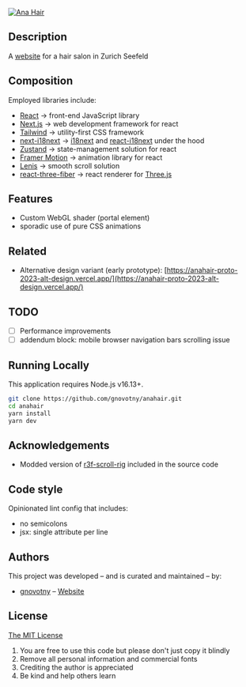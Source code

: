 [![Ana Hair](https://www.ananovotny.ch/icons/android-chrome-192x192.png)](https://www.ananovotny.ch)

## Description

A [website](https://www.ananovotny.ch) for a hair salon in Zurich Seefeld


## Composition

Employed libraries include:

- [React](https://nextjs.org) -> front-end JavaScript library
- [Next.js](https://nextjs.org) -> web development framework for react
- [Tailwind](https://tailwindcss.com/) -> utility-first CSS framework
- [next-i18next](https://github.com/i18next/next-i18next) -> [i18next](https://www.i18next.com/) and [react-i18next](https://github.com/i18next/react-i18next) under the hood
- [Zustand](https://github.com/pmndrs/zustand) -> state-management solution for react
- [Framer Motion](https://www.framer.com/motion/) -> animation library for react
- [Lenis](https://github.com/studio-freight/lenis) -> smooth scroll solution
- [react-three-fiber](https://github.com/pmndrs/react-three-fiber) -> react renderer for [Three.js](https://threejs.org/)

## Features

- Custom WebGL shader (portal element)
- sporadic use of pure CSS animations

## Related

- Alternative design variant (early prototype): [https://anahair-proto-2023-alt-design.vercel.app/](https://anahair-proto-2023-alt-design.vercel.app/)

## TODO

- [ ] Performance improvements
- [ ] addendum block: mobile browser navigation bars scrolling issue

## Running Locally

This application requires Node.js v16.13+.

```bash
git clone https://github.com/gnovotny/anahair.git
cd anahair
yarn install
yarn dev
```

## Acknowledgements

- Modded version of [r3f-scroll-rig](https://github.com/14islands/r3f-scroll-rig) included in the source code

## Code style

Opinionated lint config that includes:
- no semicolons
- jsx: single attribute per line

## Authors

This project was developed – and is curated and maintained – by:

- [gnovotny](https://github.com/gnovotny) – [Website](https://gnovotny.ch)

## License

[The MIT License](https://opensource.org/licenses/MIT)

1. You are free to use this code but please don't just copy it blindly
2. Remove all personal information and commercial fonts
3. Crediting the author is appreciated
4. Be kind and help others learn

